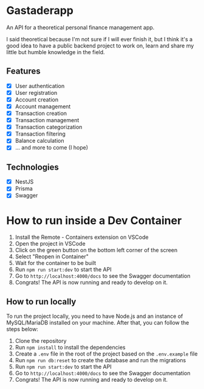 # Gastaderapp

An API for a theoretical personal finance management app.

I said theoretical because I'm not sure if I will ever finish it, but I think
it's a good idea to have a public backend project to work on, learn and share
my little but humble knowledge in the field.

## Features

- [x] User authentication
- [x] User registration
- [x] Account creation
- [x] Account management
- [x] Transaction creation
- [x] Transaction management
- [x] Transaction categorization
- [x] Transaction filtering
- [x] Balance calculation
- [x] ... and more to come (I hope)

## Technologies

- [x] NestJS
- [x] Prisma
- [x] Swagger

# How to run inside a Dev Container

1. Install the Remote - Containers extension on VSCode
2. Open the project in VSCode
3. Click on the green button on the bottom left corner of the screen
4. Select "Reopen in Container"
5. Wait for the container to be built
6. Run `npm run start:dev` to start the API
7. Go to `http://localhost:4000/docs` to see the Swagger documentation
8. Congrats! The API is now running and ready to develop on it.

## How to run locally

To run the project locally, you need to have Node.js and an instance of MySQL/MariaDB
installed on your machine. After that, you can follow the steps below:

1. Clone the repository
2. Run `npm install` to install the dependencies
3. Create a `.env` file in the root of the project based on the `.env.example` file
4. Run `npm run db:reset` to create the database and run the migrations
5. Run `npm run start:dev` to start the API
6. Go to `http://localhost:4000/docs` to see the Swagger documentation
7. Congrats! The API is now running and ready to develop on it.
